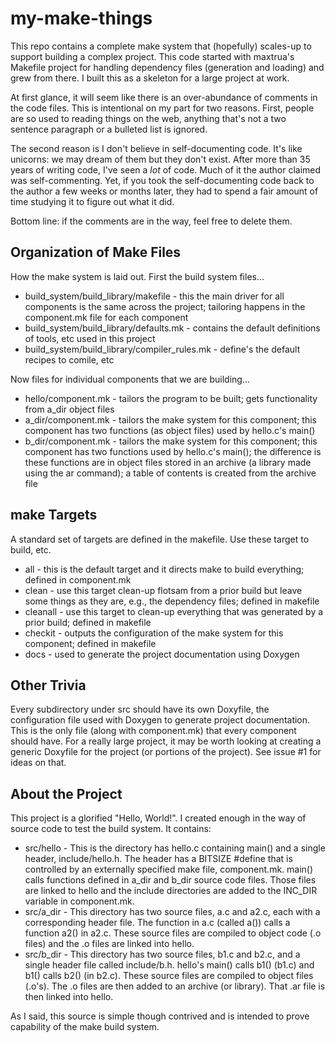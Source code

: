 # my-make-things

This repo contains a complete make system that (hopefully)
scales-up to support building a complex project. This code
started with maxtrua's Makefile project for handling dependency
files (generation and loading) and grew from there. I built this
as a skeleton for a large project at work.

At first glance, it will seem like there is an over-abundance of
comments in the code files. This is intentional on my part for
two reasons. First, people are so used to reading things on the
web, anything that's not a two sentence paragraph or a bulleted
list is ignored.

The second reason is I don't believe in self-documenting
code. It's like unicorns: we may dream of them but they don't
exist. After more than 35 years of writing code, I've seen
a *lot* of code. Much of it the author claimed was self-commenting.
Yet, if you took the self-documenting code back to the author a
few weeks or months later, they had to spend a fair amount of time
studying it to figure out what it did.

Bottom line: if the comments are in the way, feel free to delete
them.

## Organization of Make Files

How the make system is laid out. First the build system files...

* build_system/build_library/makefile - this the main driver for
all components is the same across the project; tailoring happens
in the component.mk file for each component
* build_system/build_library/defaults.mk - contains the default
definitions of tools, etc used in this project
* build_system/build_library/compiler_rules.mk - define's the
default recipes to comile, etc

Now files for individual components that we are building...

* hello/component.mk - tailors the program to be built; gets
functionality from a_dir object files
* a_dir/component.mk - tailors the make system for this component;
this component has two functions (as object files) used by hello.c's
main()
* b_dir/component.mk - tailors the make system for this component;
this component has two functions used by hello.c's main(); the
difference is these functions are in object files stored in an
archive (a library made using the ar command); a table of contents
is created from the archive file

## make Targets

A standard set of targets are defined in the makefile. Use
these target to build, etc.

* all - this is the default target and it directs make to build
everything; defined in component.mk
* clean - use this target  clean-up flotsam from a prior build
but leave some things as they are, e.g., the dependency files;
defined in makefile
* cleanall - use this target to clean-up everything that was
generated by a prior build; defined in makefile
* checkit - outputs the configuration of the make system for
this component; defined in makefile
* docs - used to generate the project documentation using
Doxygen

## Other Trivia

Every subdirectory under src should have its own Doxyfile,
the configuration file used with Doxygen to generate project
documentation. This is the only file (along with component.mk)
that every component should have. For a really large project,
it may be worth looking at creating a generic Doxyfile for the
project (or portions of the project). See issue \#1 for ideas
on that.

## About the Project

This project is a glorified "Hello, World!". I created enough
in the way of source code to test the build system. It contains:

* src/hello - This is the directory has hello.c containing main()
and a single header, include/hello.h. The header has a BITSIZE #define
that is controlled by an externally specified make file, component.mk.
main() calls functions defined in a_dir and b_dir source code files.
Those files are linked to hello and the include directories are
added to the INC_DIR variable in component.mk.
* src/a_dir - This directory has two source files, a.c and a2.c,
each with a corresponding header file. The function in a.c (called
a()) calls a function a2() in a2.c. These source files are compiled
to object code (.o files) and the .o files are linked into hello.
* src/b_dir - This directory has two source files, b1.c and b2.c,
and a single header file called include/b.h. hello's main() calls
b1() (b1.c) and b1() calls b2() (in b2.c). These source files
are compiled to object files (.o's). The .o files are then added
to an archive (or library). That .ar file is then linked into
hello.

As I said, this source is simple though contrived and is intended
to prove capability of the make build system.
